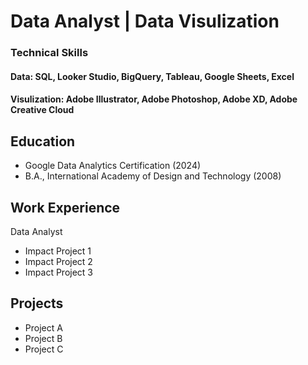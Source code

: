 # Data Analyst | Data Visulization

### Technical Skills
#### Data: SQL, Looker Studio, BigQuery, Tableau, Google Sheets, Excel
#### Visulization: Adobe Illustrator, Adobe Photoshop, Adobe XD, Adobe Creative Cloud

## Education
- Google Data Analytics Certification (2024)
- B.A., International Academy of Design and Technology (2008)

## Work Experience
Data Analyst
- Impact Project 1
- Impact Project 2
- Impact Project 3

## Projects
- Project A
- Project B
- Project C
